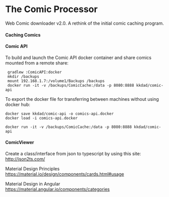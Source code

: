 # The Comic Processor

Web Comic downloader v2.0. A rethink of the initial comic caching program.

#### Caching Comics

#### Comic API

To build and launch the Comic API docker container and share comics mounted from a remote share:
~~~
 gradlew :ComicAPI:docker
 mkdir /backups
 mount 192.168.1.7:/volume1/Backups /backups
 docker run -it -v /backups/ComicCache:/data -p 8080:8888 kkdad/comic-api
~~~

To export the docker file for transferring between machines without using docker hub:
~~~
docker save kkdad/comic-api -o comics-api.docker
docker load -i comics-api.docker

docker run -it -v /backups/ComicCache:/data -p 8080:8888 kkdad/comic-api

~~~

#### ComicViewer

Create a class/interface from json to typescript by using this site: http://json2ts.com/

Material Design Principles
https://material.io/design/components/cards.html#usage

Material Design in Angular
https://material.angular.io/components/categories

